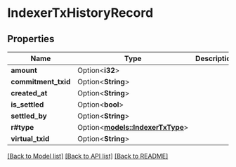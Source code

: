 # IndexerTxHistoryRecord

## Properties

| Name                | Type                                                  | Description | Notes      |
| ------------------- | ----------------------------------------------------- | ----------- | ---------- |
| **amount**          | Option<**i32**>                                       |             | [optional] |
| **commitment_txid** | Option<**String**>                                    |             | [optional] |
| **created_at**      | Option<**String**>                                    |             | [optional] |
| **is_settled**      | Option<**bool**>                                      |             | [optional] |
| **settled_by**      | Option<**String**>                                    |             | [optional] |
| **r#type**          | Option<[**models::IndexerTxType**](IndexerTxType.md)> |             | [optional] |
| **virtual_txid**    | Option<**String**>                                    |             | [optional] |

[[Back to Model list]](../README.md#documentation-for-models) [[Back to API list]](../README.md#documentation-for-api-endpoints) [[Back to README]](../README.md)
